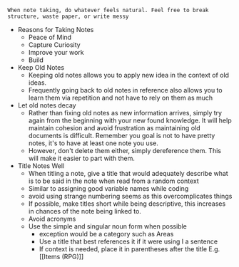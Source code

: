 ```
When note taking, do whatever feels natural. Feel free to break structure, waste paper, or write messy
```
- Reasons for Taking Notes
	- Peace of Mind
	- Capture Curiosity 
	- Improve your work
	- Build 
- Keep Old Notes
	- Keeping old notes allows you to apply new idea in the context of old ideas.
	- Frequently going back to old notes in reference also allows you to learn them via repetition and not have to rely on them as much
- Let old notes decay
	- Rather than fixing old notes as new information arrives, simply try again from the beginning with your new found knowledge. It will help maintain cohesion and avoid frustration as maintaining old documents is difficult. Remember you goal is not to have pretty notes, it's to have at least one note you use.
	- However, don't delete them either, simply dereference them. This will make it easier to part with them. 
- Title Notes Well
	- When titling a note, give a title that would adequately describe what is to be said in the note when read from a random context
	- Similar to assigning good variable names while coding
	- avoid using strange numbering seems as this overcomplicates things
	- If possible, make titles short while being descriptive, this increases in chances of the note being linked to.
	- Avoid acronyms
	- Use the simple and singular noun form when possible
		- exception would be a category such as Areas
		- Use a title that best references it if it were using I a sentence
		- If context is needed, place it in parentheses after the title E.g. [[Items (RPG)]]
